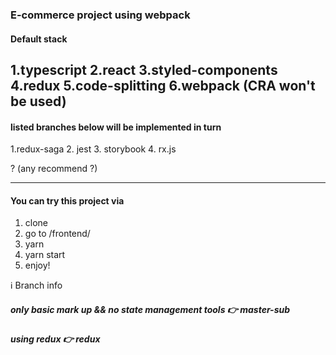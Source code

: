### E-commerce project using webpack

#### Default stack
 1.typescript
 2.react
 3.styled-components
 4.redux 
 5.code-splitting 
 6.webpack (CRA won't be used)
-------------------------------

#### listed branches below will be implemented in turn

 1.redux-saga
 2. jest
 3. storybook 
 4. rx.js 

 ? (any recommend ?)

------------------------------

#### You can try this project via 
 1. clone
 2. go to /frontend/ 
 3. yarn
 4. yarn start
 5. enjoy! 


 ℹ️ Branch info 
 ##### only basic mark up  && no state management tools 👉 master-sub 
 ##### using redux 👉 redux 
